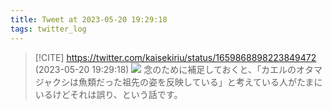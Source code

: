 ```yaml
---
title: Tweet at 2023-05-20 19:29:18
tags: twitter_log
---
```


> [!CITE] https://twitter.com/kaisekiriu/status/1659868898223849472 (2023-05-20 19:29:18)
> ![](https://twitter.com/kaisekiriu/status/1659868898223849472)
> 念のために補足しておくと、「カエルのオタマジャクシは魚類だった祖先の姿を反映している」と考えている人がたまにいるけどそれは誤り、という話です。
